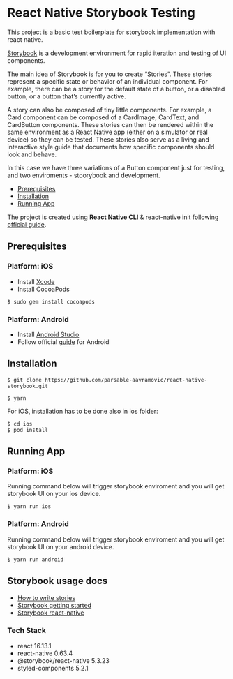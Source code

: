 # React Native Storybook Testing

This project is a basic test boilerplate for storybook implementation with react native.

[Storybook](https://storybook.js.org/) is a development environment for rapid iteration and testing of UI components.

The main idea of Storybook is for you to create “Stories”. These stories represent a specific state or behavior of an individual component. For example, there can be a story for the default state of a button, or a disabled button, or a button that’s currently active.

A story can also be composed of tiny little components. For example, a Card component can be composed of a CardImage, CardText, and CardButton components. These stories can then be rendered within the same environment as a React Native app (either on a simulator or real device) so they can be tested. These stories also serve as a living and interactive style guide that documents how specific components should look and behave.

In this case we have three variations of a Button component just for testing, and two enviroments - stoorybook and development.

-   [Prerequisites](#prerequisites)
-   [Installation](#installation)
-   [Running App](#running-app)

The project is created using **React Native CLI** & react-native init following
[official guide](https://reactnative.dev/docs/getting-started).

## Prerequisites

### Platform: iOS

-   Install [Xcode](https://apps.apple.com/us/app/xcode/id497799835?mt=12)
-   Install CocoaPods

```
$ sudo gem install cocoapods
```

### Platform: Android

-   Install [Android Studio](https://developer.android.com/studio/index.html)
-   Follow official [guide](https://reactnative.dev/docs/environment-setup) for Android

## Installation

```
$ git clone https://github.com/parsable-aavramovic/react-native-storybook.git
```

```
$ yarn
```

For iOS, installation has to be done also in ios folder:

```
$ cd ios
$ pod install

```

## Running App

### Platform: iOS

Running command below will trigger storybook enviroment and you will get storybook UI on your ios device.

```
$ yarn run ios
```

### Platform: Android

Running command below will trigger storybook enviroment and you will get storybook UI on your android device.

```
$ yarn run android
```


## Storybook usage docs

- [How to write stories](https://storybook.js.org/docs/react/writing-stories/introduction)
- [Storybook getting started](https://www.learnstorybook.com/intro-to-storybook/react-native/en/get-started/)
- [Storybook react-native ](https://github.com/storybookjs/react-native)


### Tech Stack

-   react 16.13.1
-   react-native 0.63.4
- 	@storybook/react-native 5.3.23
-   styled-components 5.2.1